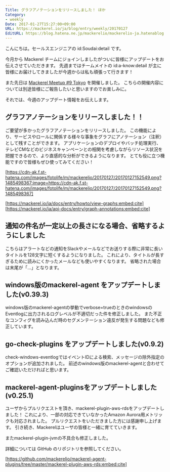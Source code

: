 ```yaml
---
Title: グラフアノテーションをリリースしました！ ほか
Category:
- weekly
Date: 2017-01-27T15:27:00+09:00
URL: https://mackerel.io/ja/blog/entry/weekly/20170127
EditURL: https://blog.hatena.ne.jp/mackerelio/mackerelio-ja.hatenablog.mackerel.io/atom/entry/10328749687209928416
---
```


こんにちは。セールスエンジニアの id:Soudai:detail です。

今月から Mackerel チームにジョインしましたがついに皆様にアップデートをお伝えさせていただきます。
先週まではチームメイトの id:a-know:detail が主に皆様にお届けしてきましたが今週からは私も頑張って行きます！

また先日は [Mackerel Meetup #9 Tokyo](https://mackerelio.connpass.com/event/47863/) を開催しました。
こちらの開催内容については別途皆様にご報告したいと思いますのでお楽しみに。


それでは、今週のアップデート情報をお伝えします。

## グラフアノテーションをリリースしました！！
ご要望が多かったグラフアノテーションをリリースしました。
この機能により、サービスやロールに関係する様々な事象をグラフにアノテーション（注釈）として残すことができます。
アプリケーションのデプロイやバッチ処理実行、テレビCMなどのビジネスキャンペーンとの相関を考慮しながらリソース状況を把握できるので、より直感的な分析ができるようになります。
とても役に立つ機能ですので皆様もぜひ使ってみてください！



[https://cdn-ak.f.st-hatena.com/images/fotolife/m/mackerelio/20170127/20170127152549.png?1485498367:image=https://cdn-ak.f.st-hatena.com/images/fotolife/m/mackerelio/20170127/20170127152549.png?1485498367]



[https://mackerel.io/ja/docs/entry/howto/view-graphs:embed:cite]
[https://mackerel.io/ja/api-docs/entry/graph-annotations:embed:cite]

## 通知の件名が一定以上の長さになる場合、省略するようにしました
こちらはアラートなどの通知をSlackやメールなどでお送りする際に非常に長いタイトルを128文字に短くするようになりました。
これにより、タイトルが長すぎるために読みにくかったメールなども使いやすくなります。
省略された場合は末尾が「...」となります。


## windows版のmackerel-agent をアップデートしました(v0.39.3)
windows版のmackerel-agentの挙動でverbose=trueのときのwindowsのEventlogに出力されるログレベルが不適切だった件を修正しました。
また不正なコンフィグを読み込んだ時のセグメンテーション違反が発生する問題なども修正しています。


## go-check-plugins をアップデートしました(v0.9.2)
check-windows-eventlogではイベントIDによる検索、メッセージの除外指定のオプションが追加されました。
前述のwindows版のmackerel-agentと合わせてご確認いただければと思います。


## mackerel-agent-pluginsをアップデートしました(v0.25.1)
ユーザからプルリクエストを頂き、mackerel-plugin-aws-rdsをアップデートしました！
これにより、一部の対応できていなかったAmazon Aurora用メトリックも対応されました。
プルリクエストをいただきました方には感謝申し上げます。
引き続き、Mackerelはユーザの皆様と一緒に育てていきます。

またmackerel-plugin-jvmの不具合も修正しました。


詳細については GitHub のリポジトリを参照してください。

[https://github.com/mackerelio/mackerel-agent-plugins/tree/master/mackerel-plugin-aws-rds:embed:cite]
